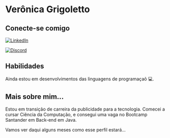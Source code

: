 # Verônica Grigoletto

## Conecte-se comigo

[![LinkedIn](https://img.shields.io/badge/LinkedIn-000?style=for-the-badge&logo=linkedin)](https://www.linkedin.com/in/verônica-grigoletto/)

[![Discord](https://img.shields.io/badge/Discord-000?style=for-the-badge&logo=discord)](https://www.discord.com/in/veronicagrigoletto/)


## Habilidades

Ainda estou em desenvolvimentos das linguagens de programaçaõ 💻.


## Mais sobre mim...
Estou em transição de carreira da publicidade para a tecnologia. Comecei a cursar Ciência da Computação, e consegui uma vaga no
Bootcamp Santander em Back-end em Java. 

Vamos ver daqui alguns meses como esse perfil estará...

